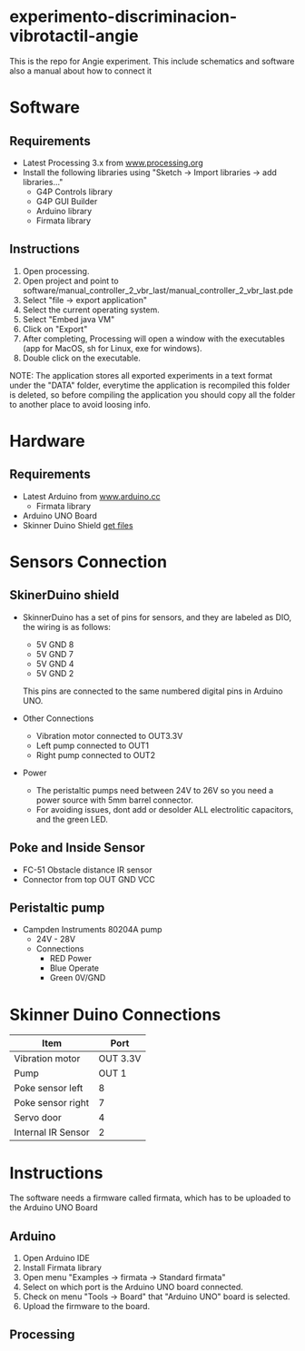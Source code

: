 # experimento-discriminacion-vibrotactil-angie

This is the repo for Angie experiment. This include schematics and software also a manual about how to connect it

# Software

## Requirements
* Latest Processing 3.x from www.processing.org
* Install the following libraries using "Sketch -> Import libraries -> add libraries..."
	* G4P Controls library
	* G4P GUI Builder
	* Arduino library
	* Firmata library

## Instructions
1. Open processing.
2. Open project and point to software/manual_controller_2_vbr_last/manual_controller_2_vbr_last.pde
3. Select "file -> export application"
4. Select the current operating system.
5. Select "Embed java VM"
6. Click on "Export"
7. After completing, Processing will open a window with the executables (app for MacOS, sh for Linux, exe for windows).
8. Double click on the executable.

NOTE: The application stores all exported experiments in a text format under the "DATA" folder, everytime the application is recompiled this folder is deleted, so before compiling the application you should copy all the folder to another place to avoid loosing info.




# Hardware
## Requirements
* Latest Arduino from www.arduino.cc
	* Firmata library
* Arduino UNO Board
* Skinner Duino Shield  [get files](https://github.com/Juriquilla-ENES-INB-A13/SkinnerDuino-shield)




# Sensors Connection

## SkinerDuino shield
* SkinnerDuino has a set of pins for sensors, and they are labeled as DIO, the wiring is as follows:
	* 5V GND 8
	* 5V GND 7
	* 5V GND 4
	* 5V GND 2

	This pins are connected to the same numbered digital pins in Arduino UNO.

* Other Connections
	* Vibration motor connected to OUT3.3V
	* Left pump connected to OUT1
	* Right pump connected to OUT2

* Power
	* The peristaltic pumps need between 24V to 26V so you need a power source with 5mm barrel connector.
	* For avoiding issues, dont add or desolder ALL electrolitic capacitors, and the green LED.



## Poke and Inside Sensor
* FC-51 Obstacle distance IR sensor
* Connector from top
	OUT GND VCC

## Peristaltic pump
* Campden Instruments 80204A pump
	* 24V - 28V
	* Connections
		* RED Power
		* Blue Operate
		* Green 0V/GND

# Skinner Duino Connections
|Item                |  Port  |
|--------------------|--------|
|Vibration motor     |OUT 3.3V|
|Pump                | OUT 1  |
|Poke sensor left    |   8    |
|Poke sensor right   |   7    |
|Servo door          |   4    |
|Internal IR Sensor  |   2    |

# Instructions
The software needs a firmware called firmata, which has to be uploaded to the Arduino UNO Board

## Arduino
1. Open Arduino IDE
2. Install Firmata library
3. Open menu "Examples -> firmata -> Standard firmata"
4. Select on which port is the Arduino UNO board connected.
5. Check on menu "Tools -> Board" that "Arduino UNO" board is selected.
6. Upload the firmware to the board.

## Processing
